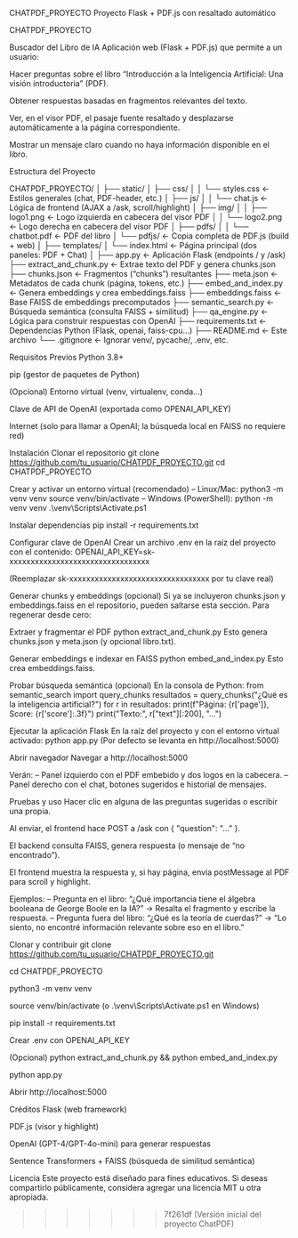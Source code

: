 
 CHATPDF_PROYECTO
Proyecto Flask + PDF.js con resaltado automático

CHATPDF_PROYECTO

Buscador del Libro de IA
Aplicación web (Flask + PDF.js) que permite a un usuario:

Hacer preguntas sobre el libro “Introducción a la Inteligencia Artificial: Una visión introductoria” (PDF).

Obtener respuestas basadas en fragmentos relevantes del texto.

Ver, en el visor PDF, el pasaje fuente resaltado y desplazarse automáticamente a la página correspondiente.

Mostrar un mensaje claro cuando no haya información disponible en el libro.

Estructura del Proyecto

CHATPDF_PROYECTO/
│
├── static/
│ ├── css/
│ │ └── styles.css ← Estilos generales (chat, PDF-header, etc.)
│ ├── js/
│ │ └── chat.js ← Lógica de frontend (AJAX a /ask, scroll/highlight)
│ ├── img/
│ │ ├── logo1.png ← Logo izquierda en cabecera del visor PDF
│ │ └── logo2.png ← Logo derecha en cabecera del visor PDF
│ ├── pdfs/
│ │ └── chatbot.pdf ← PDF del libro
│ └── pdfjs/ ← Copia completa de PDF.js (build + web)
│
├── templates/
│ └── index.html ← Página principal (dos paneles: PDF + Chat)
│
├── app.py ← Aplicación Flask (endpoints / y /ask)
├── extract_and_chunk.py ← Extrae texto del PDF y genera chunks.json
├── chunks.json ← Fragmentos (“chunks”) resultantes
├── meta.json ← Metadatos de cada chunk (página, tokens, etc.)
├── embed_and_index.py ← Genera embeddings y crea embeddings.faiss
├── embeddings.faiss ← Base FAISS de embeddings precomputados
├── semantic_search.py ← Búsqueda semántica (consulta FAISS + similitud)
├── qa_engine.py ← Lógica para construir respuestas con OpenAI
├── requirements.txt ← Dependencias Python (Flask, openai, faiss-cpu…)
├── README.md ← Este archivo
└── .gitignore ← Ignorar venv/, pycache/, .env, etc.

Requisitos Previos
Python 3.8+

pip (gestor de paquetes de Python)

(Opcional) Entorno virtual (venv, virtualenv, conda…)

Clave de API de OpenAI (exportada como OPENAI_API_KEY)

Internet (solo para llamar a OpenAI; la búsqueda local en FAISS no requiere red)

Instalación
Clonar el repositorio
git clone https://github.com/tu_usuario/CHATPDF_PROYECTO.git
cd CHATPDF_PROYECTO

Crear y activar un entorno virtual (recomendado)
– Linux/Mac:
python3 -m venv venv
source venv/bin/activate
– Windows (PowerShell):
python -m venv venv
.\venv\Scripts\Activate.ps1

Instalar dependencias
pip install -r requirements.txt

Configurar clave de OpenAI
Crear un archivo .env en la raíz del proyecto con el contenido:
OPENAI_API_KEY=sk-xxxxxxxxxxxxxxxxxxxxxxxxxxxxxxxxx

(Reemplazar sk-xxxxxxxxxxxxxxxxxxxxxxxxxxxxxxxxx por tu clave real)

Generar chunks y embeddings (opcional)
Si ya se incluyeron chunks.json y embeddings.faiss en el repositorio, pueden saltarse esta sección. Para regenerar desde cero:

Extraer y fragmentar el PDF
python extract_and_chunk.py
Esto genera chunks.json y meta.json (y opcional libro.txt).

Generar embeddings e indexar en FAISS
python embed_and_index.py
Esto crea embeddings.faiss.

Probar búsqueda semántica (opcional)
En la consola de Python:
from semantic_search import query_chunks
resultados = query_chunks("¿Qué es la inteligencia artificial?")
for r in resultados:
print(f"Página: {r['page']}, Score: {r['score']:.3f}")
print("Texto:", r["text"][:200], "...")

Ejecutar la aplicación Flask
En la raíz del proyecto y con el entorno virtual activado:
python app.py
(Por defecto se levanta en http://localhost:5000)

Abrir navegador
Navegar a http://localhost:5000

Verán:
– Panel izquierdo con el PDF embebido y dos logos en la cabecera.
– Panel derecho con el chat, botones sugeridos e historial de mensajes.

Pruebas y uso
Hacer clic en alguna de las preguntas sugeridas o escribir una propia.

Al enviar, el frontend hace POST a /ask con { "question": "…" }.

El backend consulta FAISS, genera respuesta (o mensaje de “no encontrado”).

El frontend muestra la respuesta y, si hay página, envía postMessage al PDF para scroll y highlight.

Ejemplos:
– Pregunta en el libro:
“¿Qué importancia tiene el álgebra booleana de George Boole en la IA?”
→ Resalta el fragmento y escribe la respuesta.
– Pregunta fuera del libro:
“¿Qué es la teoría de cuerdas?”
→ “Lo siento, no encontré información relevante sobre eso en el libro.”

Clonar y contribuir
git clone https://github.com/tu_usuario/CHATPDF_PROYECTO.git

cd CHATPDF_PROYECTO

python3 -m venv venv

source venv/bin/activate (o .\venv\Scripts\Activate.ps1 en Windows)

pip install -r requirements.txt

Crear .env con OPENAI_API_KEY

(Opcional) python extract_and_chunk.py && python embed_and_index.py

python app.py

Abrir http://localhost:5000

Créditos
Flask (web framework)

PDF.js (visor y highlight)

OpenAI (GPT-4/GPT-4o-mini) para generar respuestas

Sentence Transformers + FAISS (búsqueda de similitud semántica)

Licencia
Este proyecto está diseñado para fines educativos. Si deseas compartirlo públicamente, considera agregar una licencia MIT u otra apropiada.
>>>>>>> 7f261df (Versión inicial del proyecto ChatPDF)
